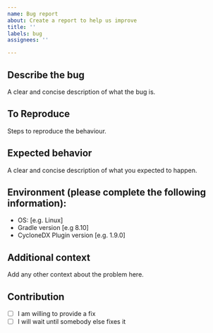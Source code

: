 ```yaml
---
name: Bug report
about: Create a report to help us improve
title: ''
labels: bug
assignees: ''

---
```


## Describe the bug
A clear and concise description of what the bug is.

## To Reproduce
Steps to reproduce the behaviour.

## Expected behavior
A clear and concise description of what you expected to happen.

## Environment  (please complete the following information):

- OS: [e.g. Linux]
- Gradle version [e.g 8.10]
- CycloneDX Plugin version [e.g. 1.9.0]

## Additional context
Add any other context about the problem here.

## Contribution 

<!-- please choos eone by putting an `x` in the box `[ ]` -->
- [ ] I am willing to provide a fix
- [ ] I will wait until somebody else fixes it
